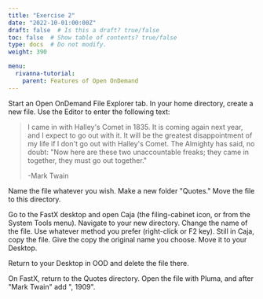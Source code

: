 ```yaml
---
title: "Exercise 2"
date: "2022-10-01:00:00Z"
draft: false  # Is this a draft? true/false
toc: false  # Show table of contents? true/false
type: docs  # Do not modify.
weight: 390

menu:
  rivanna-tutorial:
    parent: Features of Open OnDemand
---
```


Start an Open OnDemand File Explorer tab.  In your home directory, create a new file.  Use the Editor to enter the following text:

> I came in with Halley's Comet in 1835. It is coming again next year, and I expect to go out with it. It will be the greatest disappointment of my life if I don't go out with Halley's Comet. The Almighty has said, no doubt: "Now here are these two unaccountable freaks; they came in together, they must go out together." 
>
>-Mark Twain

Name the file whatever you wish.  Make a new folder "Quotes."  Move the file to this directory.  

Go to the FastX desktop and open Caja (the filing-cabinet icon, or from the System Tools menu).  Navigate to your new directory.  Change the name of the file.  Use whatever method you prefer (right-click or F2 key).  Still in Caja, copy the file.  Give the copy the original name you choose.  Move it to your Desktop.

Return to your Desktop in OOD and delete the file there.

On FastX, return to the Quotes directory.  Open the file with Pluma, and after "Mark Twain" add ", 1909".  

